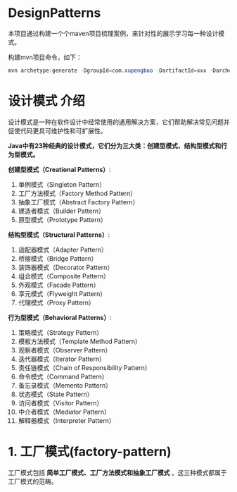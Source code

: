 # DesignPatterns

本项目通过构建一个个maven项目梳理案例，来针对性的展示学习每一种设计模式。

构建mvn项目命令，如下：

```powershell
mvn archetype:generate -DgroupId=com.xupengboo -DartifactId=xxx -DarchetypeArtifactId=maven-archetype-quickstart -DinteractiveMode=false
```

# 设计模式 介绍

设计模式是一种在软件设计中经常使用的通用解决方案，它们帮助解决常见问题并促使代码更具可维护性和可扩展性。

**Java中有23种经典的设计模式，它们分为三大类：创建型模式、结构型模式和行为型模式。**

**创建型模式（Creational Patterns）**:

1. 单例模式（Singleton Pattern）
2. 工厂方法模式（Factory Method Pattern）
3. 抽象工厂模式（Abstract Factory Pattern）
4. 建造者模式（Builder Pattern）
5. 原型模式（Prototype Pattern）

**结构型模式（Structural Patterns）**:
1. 适配器模式（Adapter Pattern）
2. 桥接模式（Bridge Pattern）
3. 装饰器模式（Decorator Pattern）
4. 组合模式（Composite Pattern）
5. 外观模式（Facade Pattern）
6. 享元模式（Flyweight Pattern）
7. 代理模式（Proxy Pattern）

**行为型模式（Behavioral Patterns）**:

1. 策略模式（Strategy Pattern）
2. 模板方法模式（Template Method Pattern）
3. 观察者模式（Observer Pattern）
4. 迭代器模式（Iterator Pattern）
5. 责任链模式（Chain of Responsibility Pattern）
6. 命令模式（Command Pattern）
7. 备忘录模式（Memento Pattern）
8. 状态模式（State Pattern）
9. 访问者模式（Visitor Pattern）
10. 中介者模式（Mediator Pattern）
11. 解释器模式（Interpreter Pattern）



# 1. 工厂模式(factory-pattern)

工厂模式包括 **简单工厂模式、工厂方法模式和抽象工厂模式** 。这三种模式都属于工厂模式的范畴。


